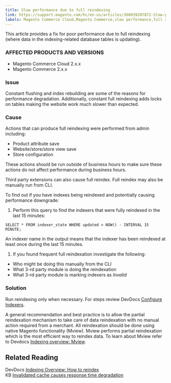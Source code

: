 ```yaml
---
title: Slow performance due to full reindexing
link: https://support.magento.com/hc/en-us/articles/360039207872-Slow-performance-due-to-full-reindexing
labels: Magento Commerce Cloud,Magento Commerce,slow performance,full reindexing,cache invalidation,2.x.x,how to
---
```


This article provides a fix for poor performance due to full reindexing (where data in the indexing-related database tables is updating).

### AFFECTED PRODUCTS AND VERSIONS

* Magento Commerce Cloud 2.x.x
* Magento Commerce 2.x.x

### Issue

Constant flushing and index rebuilding are some of the reasons for performance degradation. Additionally, constant full reindexing adds locks on tables making the website work much slower than expected. 

### Cause

Actions that can produce full reindexing were performed from admin including:

* Product attribute save
* Website/store/store view save
* Store configuration

<p class="info">These actions should be run outside of business hours to make sure these actions do not affect performance during business hours.</p>

Third party extensions can also cause full reindex. Full reindex may also be manually run from CLI.  
   
 To find out if you have indexes being reindexed and potentially causing performance downgrade:

1. Perform this query to find the indexers that were fully reindexed in the last 15 minutes:

<pre class="line-numbers"><code class="language-clike">SELECT * FROM indexer_state WHERE updated > NOW() - INTERVAL 15 MINUTE;</code></pre>

An indexer name in the output means that the indexer has been reindexed at least once during the last 15 minutes. 

1. If you found frequent full reindexation investigate the following:

* Who might be doing this manually from the CLI
* What 3-rd party module is doing the reindexation
* What 3-rd party module is marking indexers as _Invalid_

### Solution

Run reindexing only when necessary. For steps review DevDocs [Configure Indexers](https://devdocs.magento.com/guides/v2.3/config-guide/cli/config-cli-subcommands-index.html#configure-indexers).  
   
 A general recommendation and best practice is to allow the partial reindexation mechanism to take care of data reindexation with no manual action required from a merchant. All reindexation should be done using native Magento functionality (Mview). Mview performs partial reindexation which is the most efficient way to reindex data. To learn about Mview refer to Devdocs [Indexing overview: Mview](https://devdocs.magento.com/guides/v2.3/extension-dev-guide/indexing.html#m2devgde-mview).

## Related Reading

DevDocs [Indexing Overview: How to reindex](https://devdocs.magento.com/guides/v2.3/extension-dev-guide/indexing.html#how-to-reindex)  
 KB [Invalidated cache causes response time degradation](https://support.magento.com/hc/en-us/articles/360039658851)